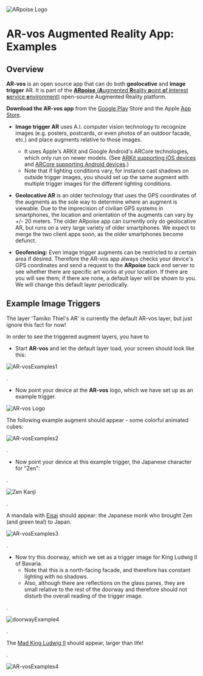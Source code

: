 ![ARpoise Logo](/images/arvos_logo-sprite_rounded128sq.png)
# AR-vos Augmented Reality App: Examples

## Overview

**AR-vos** is an open source app that can do both **geolocative** and **image trigger** AR. It is part of the [**ARpoise** (**A**ugmented **R**eality **p**oint **o**f **i**nterest **s**ervice **e**nvironment)](http://arpoise.com/) open-source Augmented Reality platform.

**Download the AR-vos app** from the [Google Play](https://play.google.com/store/apps/details?id=com.arpoise.ARvos) Store and the Apple [App Store](https://apps.apple.com/us/app/ar-vos/id1483218444). 

- **Image trigger AR** uses A.I. computer vision technology to recognize images (e.g. posters, postcards, or even photos of an outdoor facade, etc.) and place augments relative to those images. 
  - It uses Apple's ARKit and Google Android's ARCore technologies, which only run on newer models. (See [ARKit supporting iOS devices](https://developer.apple.com/library/archive/documentation/DeviceInformation/Reference/iOSDeviceCompatibility/DeviceCompatibilityMatrix/DeviceCompatibilityMatrix.html) and [ARCore supporting Android devices](https://developers.google.com/ar/discover/supported-devices).)
  - Note that if lighting conditions vary, for instance cast shadows on outside trigger images, you should set up the same augment with multiple trigger images for the different lighting conditions.

- **Geolocative AR** is an older technology that uses the GPS coordinates of the augments as the sole way to determine where an augment is viewable. Due to the imprecision of civilian GPS systems in smartphones, the location and orientation of the augments can vary by +/- 20 meters. The older ARpoise app can currently only do geolocative AR, but runs on a very large variety of older smartphones. We expect to merge the two client apps soon, as the older smartphones become defunct. 

- **Geofencing:** Even image trigger augments can be restricted to a certain area if desired. Therefore the AR-vos app always checks your device's GPS coordinates and send a request to the **ARpoise** back end server to see whether there are specific art works at your location. If there are you will see them; if there are none, a default layer will be shown to you. We will change this default layer periodically.


## Example Image Triggers
The layer 'Tamiko Thiel's AR' is currently the default AR-vos layer, but just ignore this fact for now!

In order to see the triggered augment layers, you have to

- Start **AR-vos** and let the default layer load, your screen should look like this:

![AR-vosExamples1](/images/AR-vosExamples1a_800w.png)

. 

- Now point your device at the **AR-vos** logo, which we have set up as an example trigger.

![AR-vos Logo](/images/AR-vosExamples2a_logo800x600.png)

The following example augment should appear - some colorful animated cubes:

![AR-vosExamples2](/images/AR-vosExamples2a_800w.png)

. 

- Now point your device at this example trigger, the Japanese character for "Zen":

.

![Zen Kanji](/images/AR-vosExamples3a_Zen800x600.png)

.

A mandala with [Eisai](https://en.wikipedia.org/wiki/Eisai) should appear: the Japanese monk who brought Zen (and green tea!) to Japan.

![AR-vosExamples3](/images/AR-vosExamples3a_800w.png)

. 

- Now try this doorway, which we set as a trigger image for King Ludwig II of Bavaria. 
  - Note that this is a north-facing facade, and therefore has constant lighting with no shadows. 
  - Also, although there are reflections on the glass panes, they are small relative to the rest of the doorway and therefore should not disturb the overall reading of the trigger image.

. 

![doorwayExample4](/images/AR-vosExamples4a_doorTrigger_800h.png)

. 

The [Mad King Ludwig II](https://en.wikipedia.org/wiki/Ludwig_II_of_Bavaria) should appear, larger than life! 

. 

![AR-vosExamples4](/images/AR-vosExamples4a_800h.png)


